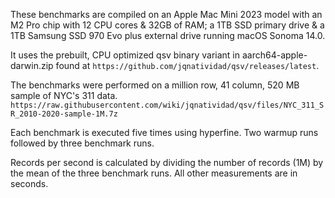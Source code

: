 These benchmarks are compiled on an Apple Mac Mini 2023 model with an M2 Pro chip
with 12 CPU cores & 32GB of RAM; a 1TB SSD primary drive & a 1TB Samsung SSD 970 Evo plus
external drive running macOS Sonoma 14.0.


It uses the prebuilt, CPU optimized qsv binary variant in aarch64-apple-darwin.zip
found at `https://github.com/jqnatividad/qsv/releases/latest`.


The benchmarks were performed on a million row, 41 column, 520 MB sample of NYC's 311 data.
`https://raw.githubusercontent.com/wiki/jqnatividad/qsv/files/NYC_311_SR_2010-2020-sample-1M.7z`

Each benchmark is executed five times using hyperfine. Two warmup runs followed by three benchmark runs.

Records per second is calculated by dividing the number of records (1M) by the mean of the three benchmark runs. All other measurements are in seconds.
